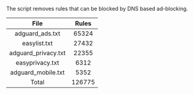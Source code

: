 The script removes rules that can be blocked by DNS based ad-blocking.


| File | Rules |
|:----:|:-----:|
| adguard_ads.txt | 65324 |
| easylist.txt | 27432 |
| adguard_privacy.txt | 22355 |
| easyprivacy.txt | 6312 |
| adguard_mobile.txt | 5352 |
| Total | 126775 |